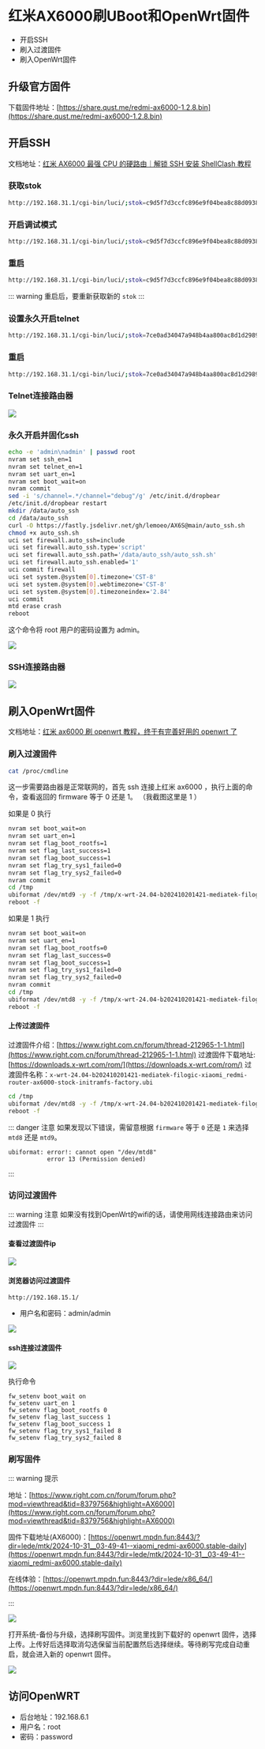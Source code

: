 # 红米AX6000刷UBoot和OpenWrt固件

* 开启SSH
* 刷入过渡固件
* 刷入OpenWrt固件

## 升级官方固件

下载固件地址：[https://share.qust.me/redmi-ax6000-1.2.8.bin](https://share.qust.me/redmi-ax6000-1.2.8.bin)

## 开启SSH

<BilibiliPlayer
  base-src="//player.bilibili.com/player.html?isOutside=true&aid=260611365&bvid=BV1Qe411T7TZ&cid=833815481&p=1"
/>

文档地址：[红米 AX6000 最强 CPU 的硬路由｜解锁 SSH 安装 ShellClash 教程](https://qust.me/post/ax6000-shellclash/)

### 获取stok

``` sh
http://192.168.31.1/cgi-bin/luci/;stok=c9d5f7d3ccfc896e9f04bea8c88d0938/web/prosetting/qos
```

### 开启调试模式

``` sh
http://192.168.31.1/cgi-bin/luci/;stok=c9d5f7d3ccfc896e9f04bea8c88d0938/api/misystem/set_sys_time?timezone=%20%27%20%3B%20zz%3D%24%28dd%20if%3D%2Fdev%2Fzero%20bs%3D1%20count%3D2%202%3E%2Fdev%2Fnull%29%20%3B%20printf%20%27%A5%5A%25c%25c%27%20%24zz%20%24zz%20%7C%20mtd%20write%20-%20crash%20%3B%20
```

### 重启

``` sh
http://192.168.31.1/cgi-bin/luci/;stok=c9d5f7d3ccfc896e9f04bea8c88d0938/api/misystem/set_sys_time?timezone=%20%27%20%3b%20reboot%20%3b%20
```

::: warning
重启后，要重新获取新的 `stok`
:::

### 设置永久开启telnet

``` sh
http://192.168.31.1/cgi-bin/luci/;stok=7ce0ad34047a948b4aa800ac8d1d2989/api/misystem/set_sys_time?timezone=%20%27%20%3B%20bdata%20set%20telnet_en%3D1%20%3B%20bdata%20set%20ssh_en%3D1%20%3B%20bdata%20set%20uart_en%3D1%20%3B%20bdata%20commit%20%3B%20
```

### 重启

``` sh
http://192.168.31.1/cgi-bin/luci/;stok=7ce0ad34047a948b4aa800ac8d1d2989/api/misystem/set_sys_time?timezone=%20%27%20%3b%20reboot%20%3b%20
```

### Telnet连接路由器

![](./telnet.png)

### 永久开启并固化ssh

``` sh
echo -e 'admin\nadmin' | passwd root
nvram set ssh_en=1
nvram set telnet_en=1
nvram set uart_en=1
nvram set boot_wait=on
nvram commit
sed -i 's/channel=.*/channel="debug"/g' /etc/init.d/dropbear
/etc/init.d/dropbear restart
mkdir /data/auto_ssh
cd /data/auto_ssh
curl -O https://fastly.jsdelivr.net/gh/lemoeo/AX6S@main/auto_ssh.sh
chmod +x auto_ssh.sh
uci set firewall.auto_ssh=include
uci set firewall.auto_ssh.type='script'
uci set firewall.auto_ssh.path='/data/auto_ssh/auto_ssh.sh'
uci set firewall.auto_ssh.enabled='1'
uci commit firewall
uci set system.@system[0].timezone='CST-8'
uci set system.@system[0].webtimezone='CST-8'
uci set system.@system[0].timezoneindex='2.84'
uci commit
mtd erase crash
reboot
```

这个命令将 root 用户的密码设置为 admin。

![](./永久开启并固化ssh.png)

### SSH连接路由器
![](./ssh.png)

## 刷入OpenWrt固件

<BilibiliPlayer
  base-src="//player.bilibili.com/player.html?isOutside=true&aid=304933810&bvid=BV1oP411F7Y2&cid=886896357&p=1"
/>

文档地址：[红米 ax6000 刷 openwrt 教程，终于有完善好用的 openwrt 了](https://qust.me/post/ax6000-openwrt/)

### 刷入过渡固件

``` sh
cat /proc/cmdline
```

这一步需要路由器是正常联网的，首先 ssh 连接上红米 ax6000 ，执行上面的命令，查看返回的 firmware 等于 0 还是 1。 （我截图这里是 1 ）

如果是 0 执行

``` sh
nvram set boot_wait=on
nvram set uart_en=1
nvram set flag_boot_rootfs=1
nvram set flag_last_success=1
nvram set flag_boot_success=1
nvram set flag_try_sys1_failed=0
nvram set flag_try_sys2_failed=0
nvram commit
cd /tmp
ubiformat /dev/mtd9 -y -f /tmp/x-wrt-24.04-b202410201421-mediatek-filogic-xiaomi_redmi-router-ax6000-stock-initramfs-factory.ubi
reboot -f
```

如果是 1 执行

``` sh
nvram set boot_wait=on
nvram set uart_en=1
nvram set flag_boot_rootfs=0
nvram set flag_last_success=0
nvram set flag_boot_success=1
nvram set flag_try_sys1_failed=0
nvram set flag_try_sys2_failed=0
nvram commit
cd /tmp
ubiformat /dev/mtd8 -y -f /tmp/x-wrt-24.04-b202410201421-mediatek-filogic-xiaomi_redmi-router-ax6000-stock-initramfs-factory.ubi
reboot -f
```

#### 上传过渡固件

过渡固件介绍：[https://www.right.com.cn/forum/thread-212965-1-1.html](https://www.right.com.cn/forum/thread-212965-1-1.html)
过渡固件下载地址:[https://downloads.x-wrt.com/rom/](https://downloads.x-wrt.com/rom/)
过渡固件名称：`x-wrt-24.04-b202410201421-mediatek-filogic-xiaomi_redmi-router-ax6000-stock-initramfs-factory.ubi`

``` sh
cd /tmp
ubiformat /dev/mtd8 -y -f /tmp/x-wrt-24.04-b202410201421-mediatek-filogic-xiaomi_redmi-router-ax6000-stock-initramfs-factory.ubi
reboot -f
```

::: danger 注意
如果发现以下错误，需留意根据 `firmware` 等于 `0` 还是 `1` 来选择 `mtd8` 还是 `mtd9`。
```
ubiformat: error!: cannot open "/dev/mtd8"
           error 13 (Permission denied)
```
:::

### 访问过渡固件
::: warning 注意
如果没有找到OpenWrt的wifi的话，请使用网线连接路由来访问过渡固件
:::

#### 查看过渡固件ip
![](./查看过渡固件ip.png)

#### 浏览器访问过渡固件
```
http://192.168.15.1/
```
* 用户名和密码：admin/admin

![](./访问过渡固件.png)

#### ssh连接过渡固件
![](./ssh过渡固件.png)

执行命令
```
fw_setenv boot_wait on
fw_setenv uart_en 1
fw_setenv flag_boot_rootfs 0
fw_setenv flag_last_success 1
fw_setenv flag_boot_success 1
fw_setenv flag_try_sys1_failed 8
fw_setenv flag_try_sys2_failed 8
```

### 刷写固件

::: warning 提示

地址：[https://www.right.com.cn/forum/forum.php?mod=viewthread&tid=8379756&highlight=AX6000](https://www.right.com.cn/forum/forum.php?mod=viewthread&tid=8379756&highlight=AX6000)

固件下载地址(AX6000)：[https://openwrt.mpdn.fun:8443/?dir=lede/mtk/2024-10-31__03-49-41--xiaomi_redmi-ax6000.stable-daily](https://openwrt.mpdn.fun:8443/?dir=lede/mtk/2024-10-31__03-49-41--xiaomi_redmi-ax6000.stable-daily)

在线体验：[https://openwrt.mpdn.fun:8443/?dir=lede/x86_64/](https://openwrt.mpdn.fun:8443/?dir=lede/x86_64/)

:::

![](刷写固件.png)

打开系统-备份与升级，选择刷写固件。浏览里找到下载好的 openwrt 固件，选择上传。上传好后选择取消勾选保留当前配置然后选择继续。等待刷写完成自动重启，就会进入新的 openwrt 固件。

![](写入固件中.png)

## 访问OpenWRT

* 后台地址：192.168.6.1
* 用户名：root
* 密码：password